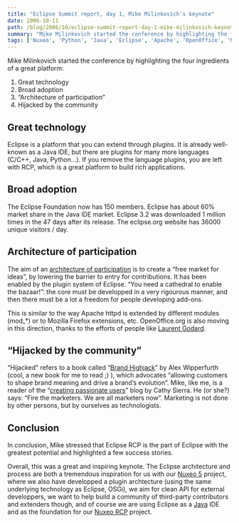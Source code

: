```yaml
---
title: "Eclipse Summit report, day 1, Mike Milinkovich's keynote"
date: 2006-10-11
path: /blog/2006/10/eclipse-summit-report-day-1-mike-milinkovich-keynote
summary: "Mike Milinkovich started the conference by highlighting the four ingredients of a great platform: Great technology Broad adoption &#8220;Architecture of participation&#8221; Hijacked by the community Great technology Eclipse is a platform that you can extend through plugins."
tags: ['Nuxeo', 'Python', 'Java', 'Eclipse', 'Apache', 'OpenOffice', 'Mozilla']
---
```


<p>Mike Milinkovich started the conference by highlighting the four ingredients of a great platform:</p><ol><li>Great technology</li>
<li>Broad adoption</li>
<li>&#8220;Architecture of participation&#8221;</li>
<li>Hijacked by the community</li>
</ol><h2 id="great_technology">Great technology</h2><p>Eclipse is a platform that you can extend through plugins. It is already well-known as a Java IDE, but there are plugins for many more languages (C/C++, Java, Python&#8230;). If you remove the language plugins, you are left with RCP, which is a great platform to build rich applications.</p><h2 id="broad_adoption">Broad adoption</h2><p>The Eclipse Foundation now has 150 members. Eclipse has about 60% market share in the Java IDE market. Eclipse 3.2 was downloaded 1 million times in the 47 days after its release. The eclipse.org website has 36000 unique visitors / day.</p><h2 id="architecture_of_participation">Architecture of participation</h2><p>The aim of an <a href="http://en.wikipedia.org/wiki/Architecture_of_participation">architecture of participation</a> is to create a &#8220;free market for ideas&#8221;, by lowering the barrier to entry for contributions. It has been enabled by the plugin system of Eclipse. &#8220;You need a cathedral to enable the bazaar!&#8221;: the core must be developped in a very rigourous manner, and then there must be a lot a freedom for people developing add-ons. </p><p>This is similar to the way Apache httpd is extended by different modules (mod_*) or to Mozilla Firefox extensions, etc. OpenOffice.org is also moving in this direction, thanks to the efforts of people like <a href="/sections/blogs/laurent_godard">Laurent Godard</a>.</p><h2 id="8220hijacked_by_the_community8221">&#8220;Hijacked by the community&#8221;</h2><p>&#8220;Hijacked&#8221; refers to a book called &#8220;<a href="http://www.amazon.com/dp/B000BOB2UC/">Brand Highjack</a>&#8221; by Alex Wipperfurth (cool, a new book for me to read ;) ), which advocates &#8220;allowing customers to shape brand meaning and drive a brand&#8217;s evolution&#8221;. Mike, like me, is a reader of the &#8220;<a href="http://headrush.typepad.com/creating_passionate_users/">creating passionate users</a>&#8221; blog by Cathy Sierra. He (or she?) says: &#8220;Fire the marketers. We are all marketers now&#8221;. Marketing is not done by other persons, but by ourselves as technologists.</p><h2 id="conclusion">Conclusion</h2><p>In conclusion, Mike stressed that Eclipse RCP is the part of Eclipse with the greatest potential and highlighted a few success stories.</p><p>Overall, this was a great and inspiring keynote. The Eclipse architecture and process are both a tremendous inspiration for us with our <a href="http://www.nuxeo.org/">Nuxeo 5</a> project, where we also have developped a plugin archtecture (using the same underlying technology as Eclipse, OSGi), we aim for clean API for external developpers, we want to help build a community of third-party contributors and extenders though, and of course we are using Eclipse as a <a href="http://www.nuxeo.com/en/java-switch">Java</a> IDE and as the foundation for our <a href="http://www.nuxeo.org/sections/projects/rcp">Nuxeo RCP</a> project.</p> 

